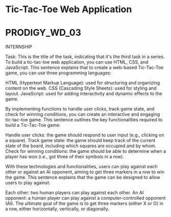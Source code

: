 # Tic-Tac-Toe Web Application
# PRODIGY_WD_03
INTERNSHIP

Task:  This is the title of the task, indicating that it's the third task in a series.
To build a tic-tac-toe web application, you can use HTML, CSS, and JavaScript. This sentence explains that to create a web-based Tic-Tac-Toe game, you can use three programming languages:

HTML (Hypertext Markup Language):  used for structuring and organizing content on the web.
CSS (Cascading Style Sheets):  used for styling and layout.
JavaScript:  used for adding interactivity and dynamic effects to the game.

By implementing functions to handle user clicks, track game state, and check for winning conditions, you can create an interactive and engaging tic-tac-toe game. This sentence outlines the key functionalities required to build a Tic-Tac-Toe game:

Handle user clicks:  the game should respond to user input (e.g., clicking on a square).
Track game state:  the game should keep track of the current state of the board, including which squares are occupied and by whom.
Check for winning conditions:  the game should be able to determine when a player has won (i.e., got three of their symbols in a row).

With these technologies and functionalities, users can play against each other or against an AI opponent, aiming to get three markers in a row to win the game. This sentence explains that the game can be designed to allow users to play against:

Each other: two human players can play against each other.
An AI opponent: a human player can play against a computer-controlled opponent (AI).
The ultimate goal of the game is to get three markers (either X or O) in a row, either horizontally, vertically, or diagonally.
